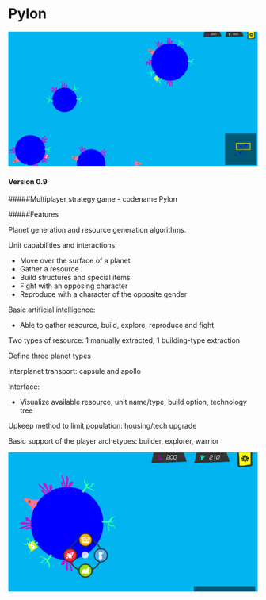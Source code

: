 # Pylon

![alt text](https://raw.githubusercontent.com/m4uro/pylon/master/img/scs1.png "Screenshot 1")

#### Version 0.9

#####Multiplayer strategy game - codename Pylon

#####Features

Planet generation and resource generation algorithms.

Unit capabilities and interactions:

* Move over the surface of a planet
* Gather a resource
* Build structures and special items
* Fight with an opposing character
* Reproduce with a character of the opposite gender

Basic artificial intelligence:

* Able to gather resource, build, explore, reproduce and fight

Two types of resource: 1 manually extracted, 1 building-type extraction

Define three planet types

Interplanet transport: capsule and apollo

Interface: 

* Visualize available resource, unit name/type, build option, technology tree

Upkeep method to limit population: housing/tech upgrade

Basic support of the player archetypes: builder, explorer, warrior

![alt text](https://raw.githubusercontent.com/m4uro/pylon/master/img/scs2.png "Screenshot 2")
